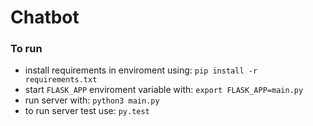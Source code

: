 # Chatbot

### To run

- install requirements in enviroment using: `pip install -r requirements.txt`
- start `FLASK_APP` enviroment variable with: `export FLASK_APP=main.py`
- run server with: `python3 main.py`
- to run server test use: `py.test`